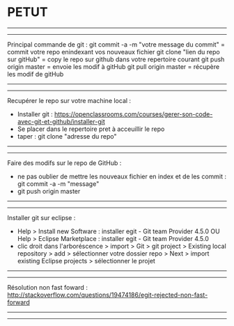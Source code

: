 # PETUT

****************************************************************************************************************************************
****************************************************************************************************************************************

Principal commande de git :
  git commit -a -m "votre message du commit" = commit votre repo enindexant vos nouveaux fichier
  git clone "lien du repo sur gitHub" = copy le repo sur github dans votre repertoire courant
  git push origin master = envoie les modif à gitHub
  git pull origin master = récupère les modif de gitHub
 
****************************************************************************************************************************************
****************************************************************************************************************************************

Recupérer le repo sur votre machine local :
  - Installer git : https://openclassrooms.com/courses/gerer-son-code-avec-git-et-github/installer-git
  - Se placer dans le repertoire pret à acceuillir le repo
  - taper : git clone "adresse du repo"
  
****************************************************************************************************************************************
****************************************************************************************************************************************

Faire des modifs sur le repo de GitHub :
  - ne pas oublier de mettre les nouveaux fichier en index et de les commit : git commit -a -m "message"
  - git push origin master

****************************************************************************************************************************************
****************************************************************************************************************************************

Installer git sur eclipse :
  - Help > Install new Software : installer egit - Git team Provider 4.5.0 OU Help > Eclipse Marketplace : installer egit - Git team Provider 4.5.0
  - clic droit dans l'arboréscence > import > Git > git project > Existing local repository > add > sélectionner votre dossier repo > Next > import existing Eclipse projects > sélectionner le projet
  
****************************************************************************************************************************************
****************************************************************************************************************************************

Résolution non fast foward :
  http://stackoverflow.com/questions/19474186/egit-rejected-non-fast-forward
  
****************************************************************************************************************************************
****************************************************************************************************************************************
